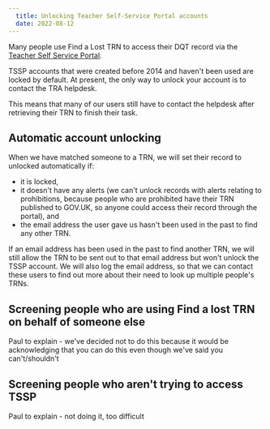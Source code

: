 ```yaml
---
  title: Unlocking Teacher Self-Service Portal accounts
  date: 2022-08-12
---
```


Many people use Find a Lost TRN to access their DQT record via the [Teacher Self Service Portal](). 

TSSP accounts that were created before 2014 and haven't been used are locked by default. At present, the only way to unlock your account is to contact the TRA helpdesk. 

This means that many of our users still have to contact the helpdesk after retrieving their TRN to finish their task.

## Automatic account unlocking

When we have matched someone to a TRN, we will set their record to unlocked automatically if:
- it is locked,
- it doesn't have any alerts (we can't unlock records with alerts relating to prohibitions, because people who are prohibited have their TRN published to GOV.UK, so anyone could access their record through the portal), and
- the email address the user gave us hasn't been used in the past to find any other TRN.

If an email address has been used in the past to find another TRN, we will still allow the TRN to be sent out to that email address but won't unlock the TSSP account. We will also log the email address, so that we can contact these users to find out more about their need to look up multiple people's TRNs.

## Screening people who are using Find a lost TRN on behalf of someone else

Paul to explain - we've decided not to do this because it would be acknowledging that you can do this even though we've said you can't/shouldn't

## Screening people who aren't trying to access TSSP

Paul to explain - not doing it, too difficult
